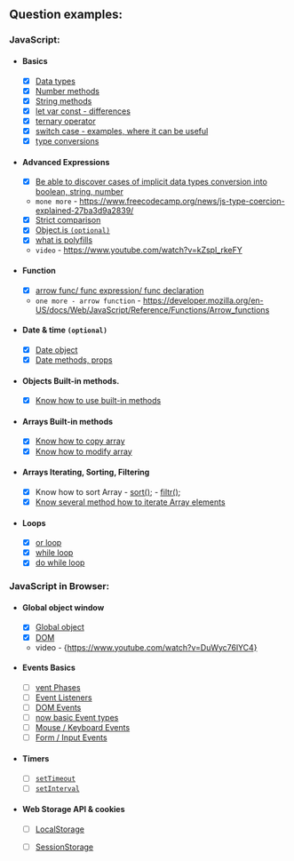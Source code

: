 ## Question examples:

### JavaScript:

- #### Basics

  - [x] [Data types](https://developer.mozilla.org/en-US/docs/Web/JavaScript/Data_structures)
  - [x] [Number methods](https://developer.mozilla.org/en-US/docs/Web/JavaScript/Reference/Global_Objects/Number/isInteger)
  - [x] [String methods](https://developer.mozilla.org/en-US/docs/Web/JavaScript/Reference/Global_Objects/String)
  - [x] [let var const - differences](https://www.geeksforgeeks.org/difference-between-var-let-and-const-keywords-in-javascript/)
  - [x] [ternary operator](https://developer.mozilla.org/en-US/docs/Web/JavaScript/Reference/Operators/Conditional_Operator)
  - [x] [switch case - examples, where it can be useful](https://developer.mozilla.org/en-US/docs/Web/JavaScript/Reference/Statements/switch)
  - [x] [type conversions](https://javascript.info/type-conversions)

- #### Advanced Expressions

  - [x] [Be able to discover cases of implicit data types conversion into boolean, string, number](https://betterprogramming.pub/implicit-and-explicit-coercion-in-javascript-b23d0cb1a750)  
   - `mone more` - https://www.freecodecamp.org/news/js-type-coercion-explained-27ba3d9a2839/
  - [x] [Strict comparison](https://developer.mozilla.org/en-US/docs/Web/JavaScript/Reference/Operators/Strict_equality)
  - [x] [Object.is `(optional)`](https://developer.mozilla.org/en-US/docs/Web/JavaScript/Reference/Global_Objects/Object/is)
  - [x] [what is polyfills](https://developer.mozilla.org/en-US/docs/Glossary/Polyfill)
   - `video` - https://www.youtube.com/watch?v=kZspl_rkeFY

- #### Function

  - [x] [arrow func/ func expression/ func declaration](https://developer.mozilla.org/en-US/docs/Web/JavaScript/Guide/Functions)
   - `one more - arrow function` - https://developer.mozilla.org/en-US/docs/Web/JavaScript/Reference/Functions/Arrow_functions
- #### Date & time `(optional)`

  - [x] [Date object](https://javascript.info/date)
  - [x] [Date methods, props](https://javascript.info/date)

- #### Objects Built-in methods.

  - [x] [Know how to use built-in methods](https://dev.to/elpepebenitez/built-in-methods-in-javascript-4bll)

- #### Arrays Built-in methods

  - [x] [Know how to copy array](https://www.samanthaming.com/tidbits/35-es6-way-to-clone-an-array/)
  - [x] [Know how to modify array](https://www.w3schools.com/js/js_array_methods.asp)

- #### Arrays Iterating, Sorting, Filtering

  - [x] Know how to sort Array - [sort()](https://www.w3schools.com/jsref/jsref_sort.asp);
                               - [filtr()](https://www.w3schools.com/jsref/jsref_filter.asp);
  - [x] [Know several method how to iterate Array elements](https://www.geeksforgeeks.org/ways-iterating-array-javascript/)

- #### Loops

  - [x] [or loop](https://developer.mozilla.org/en-US/docs/Web/JavaScript/Guide/Loops_and_iteration#for_statement)
  - [x] [while loop](https://developer.mozilla.org/en-US/docs/Web/JavaScript/Guide/Loops_and_iteration#while_statement)
  - [x] [do while loop](https://developer.mozilla.org/en-US/docs/Web/JavaScript/Guide/Loops_and_iteration#do...while_statement)

### JavaScript in Browser:

- #### Global object window

  - [x] [Global object](https://javascript.info/global-object)
  - [x] [DOM](https://javascript.info/dom-nodes)
   - video - {https://www.youtube.com/watch?v=DuWyc76lYC4} 

- #### Events Basics

  - [ ] [vent Phases]()
  - [ ] [Event Listeners]()
  - [ ] [DOM Events]()
  - [ ] [now basic Event types]()
  - [ ] [Mouse / Keyboard Events]()
  - [ ] [Form / Input Events]()

- #### Timers

  - [ ] [`setTimeout`]()
  - [ ] [`setInterval`]()

- #### Web Storage API & cookies

  - [ ] [LocalStorage]()
  - [ ] [SessionStorage]()

